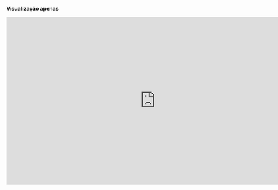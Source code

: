 **Visualização apenas**

<iframe style="border: 1px solid rgba(0, 0, 0, 0.1);" width="800" height="450" src="https://embed.figma.com/design/gKvDZ1GsFwl3rWtopLl2Zc/App-viagem?node-id=0-1&embed-host=share" allowfullscreen></iframe>
